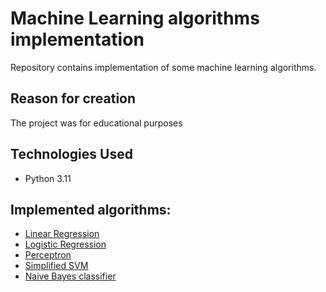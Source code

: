 # Machine Learning algorithms implementation
Repository contains implementation of some machine learning algorithms.

## Reason for creation
The project was for educational purposes

## Technologies Used
- Python 3.11

## Implemented algorithms:
* [Linear Regression](LinearRegression)
* [Logistic Regression](LogisticRegression)
* [Perceptron](Perceptron)
* [Simplified SVM](SVM)
* [Naive Bayes classifier](SpamClassification)